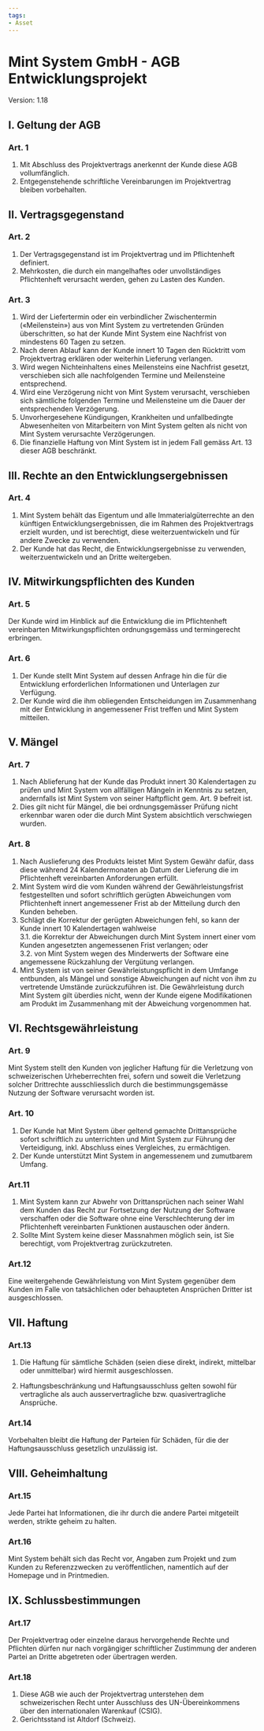 ```yaml
---
tags:
- Asset
---
```

Mint System GmbH - AGB Entwicklungsprojekt
===
Version: 1.18

## I. Geltung der AGB  

### Art. 1

1. Mit Abschluss des Projektvertrags anerkennt der Kunde diese AGB vollumfänglich.
2. Entgegenstehende schriftliche Vereinbarungen im Projektvertrag bleiben vorbehalten.

## II. Vertragsgegenstand

### Art. 2

1. Der Vertragsgegenstand ist im Projektvertrag und im Pflichtenheft definiert.  
2. Mehrkosten, die durch ein mangelhaftes oder unvollständiges Pflichtenheft verursacht werden, gehen zu Lasten des Kunden.  

### Art. 3

1. Wird der Liefertermin oder ein verbindlicher Zwischentermin («Meilenstein») aus von Mint System zu vertretenden Gründen überschritten, so hat der Kunde Mint System eine Nachfrist von mindestens 60 Tagen zu setzen.
2. Nach deren Ablauf kann der Kunde innert 10 Tagen den Rücktritt vom Projektvertrag erklären oder weiterhin Lieferung verlangen.
3. Wird wegen Nichteinhaltens eines Meilensteins eine Nachfrist gesetzt, verschieben sich alle nachfolgenden Termine und Meilensteine entsprechend.
4. Wird eine Verzögerung nicht von Mint System verursacht, verschieben sich sämtliche folgenden Termine und Meilensteine um die Dauer der entsprechenden Verzögerung.
5. Unvorhergesehene Kündigungen, Krankheiten und unfallbedingte Abwesenheiten von Mitarbeitern von Mint System gelten als nicht von Mint System verursachte Verzögerungen.
6. Die finanzielle Haftung von Mint System ist in jedem Fall gemäss Art. 13 dieser AGB beschränkt.

## III. Rechte an den Entwicklungsergebnissen

### Art. 4

1. Mint System behält das Eigentum und alle Immaterialgüterrechte an den künftigen Entwicklungsergebnissen, die im Rahmen des Projektvertrags erzielt wurden, und ist berechtigt, diese weiterzuentwickeln und für andere Zwecke zu verwenden.
2. Der Kunde hat das Recht, die Entwicklungsergebnisse zu verwenden, weiterzuentwickeln und an Dritte weitergeben.

## IV. Mitwirkungspflichten des Kunden

### Art. 5  

Der Kunde wird im Hinblick auf die Entwicklung die im Pflichtenheft vereinbarten Mitwirkungspflichten ordnungsgemäss und termingerecht erbringen.

### Art. 6

1. Der Kunde stellt Mint System auf dessen Anfrage hin die für die Entwicklung erforderlichen Informationen und Unterlagen zur Verfügung.
2. Der Kunde wird die ihm obliegenden Entscheidungen im Zusammenhang mit der Entwicklung in angemessener Frist treffen und Mint System mitteilen.

## V. Mängel

### Art. 7

1. Nach Ablieferung hat der Kunde das Produkt innert 30 Kalendertagen zu prüfen und Mint System von allfälligen Mängeln in Kenntnis zu setzen, andernfalls ist Mint System von seiner Haftpflicht gem. Art. 9 befreit ist.
2. Dies gilt nicht für Mängel, die bei ordnungsgemässer Prüfung nicht erkennbar waren oder die durch Mint System absichtlich verschwiegen wurden.

### Art. 8

1. Nach Auslieferung des Produkts leistet Mint System Gewähr dafür, dass diese während 24 Kalendermonaten ab Datum der Lieferung die im Pflichtenheft vereinbarten Anforderungen erfüllt.
2. Mint System wird die vom Kunden während der Gewährleistungsfrist festgestellten und sofort schriftlich gerügten Abweichungen vom Pflichtenheft innert angemessener Frist ab der Mitteilung durch den Kunden beheben.
3. Schlägt die Korrektur der gerügten Abweichungen fehl, so kann der Kunde innert 10 Kalendertagen wahlweise  
3.1. die Korrektur der Abweichungen durch
Mint System innert einer vom Kunden angesetzten angemessenen Frist verlangen; oder  
3.2. von Mint System wegen des Minderwerts der Software eine angemessene Rückzahlung der Vergütung verlangen.
4. Mint System ist von seiner Gewährleistungspflicht in dem Umfange entbunden, als Mängel und sonstige Abweichungen auf nicht von ihm zu vertretende Umstände zurückzuführen ist. Die Gewährleistung durch Mint System gilt überdies nicht, wenn der Kunde eigene Modifikationen am Produkt im Zusammenhang mit der Abweichung vorgenommen hat.

## VI. Rechtsgewährleistung

### Art. 9

Mint System stellt den Kunden von jeglicher Haftung für die Verletzung von schweizerischen Urheberrechten frei, sofern und soweit die Verletzung solcher Drittrechte ausschliesslich durch die bestimmungsgemässe Nutzung der Software verursacht worden ist.

### Art. 10

1. Der Kunde hat Mint System über geltend gemachte Drittansprüche sofort schriftlich zu unterrichten und Mint System zur Führung der Verteidigung, inkl. Abschluss eines Vergleiches, zu ermächtigen.
2. Der Kunde unterstützt Mint System in angemessenem und zumutbarem Umfang.

### Art.11

1. Mint System kann zur Abwehr von Drittansprüchen nach seiner Wahl dem Kunden das Recht zur Fortsetzung der Nutzung der Software verschaffen oder die Software ohne eine Verschlechterung der im Pflichtenheft vereinbarten Funktionen austauschen oder ändern.
2. Sollte Mint System keine dieser Massnahmen möglich sein, ist Sie berechtigt, vom Projektvertrag zurückzutreten.

### Art.12

Eine weitergehende Gewährleistung von Mint System gegenüber dem Kunden im Falle von tatsächlichen oder behaupteten Ansprüchen Dritter ist ausgeschlossen.

## VII. Haftung

### Art.13

1. Die Haftung für sämtliche Schäden (seien diese direkt, indirekt, mittelbar oder unmittelbar) wird hiermit ausgeschlossen.

2. Haftungsbeschränkung und Haftungsausschluss gelten sowohl für vertragliche als auch ausservertragliche bzw. quasivertragliche Ansprüche.

### Art.14

Vorbehalten bleibt die Haftung der Parteien für Schäden, für die der Haftungsausschluss gesetzlich unzulässig ist.

## VIII. Geheimhaltung

### Art.15

Jede Partei hat Informationen, die ihr durch die andere Partei mitgeteilt werden, strikte geheim zu halten.

### Art.16

Mint System behält sich das Recht vor, Angaben zum Projekt und zum Kunden zu Referenzzwecken zu veröffentlichen, namentlich auf der Homepage und in Printmedien.

## IX. Schlussbestimmungen

### Art.17

Der Projektvertrag oder einzelne daraus hervorgehende Rechte und Pflichten dürfen nur nach vorgängiger schriftlicher Zustimmung der anderen Partei an Dritte abgetreten oder übertragen werden.

### Art.18

1. Diese AGB wie auch der Projektvertrag unterstehen dem schweizerischen Recht unter Ausschluss des UN-Übereinkommens über den internationalen Warenkauf (CSIG).
2. Gerichtsstand ist Altdorf (Schweiz).
